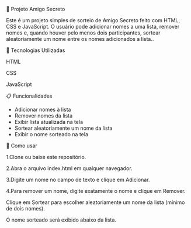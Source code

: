 🎁 Projeto Amigo Secreto

Este é um projeto simples de sorteio de Amigo Secreto feito com HTML, CSS e JavaScript. O usuário pode adicionar nomes a uma lista, remover nomes e, quando houver pelo menos dois participantes, sortear aleatoriamente um nome entre os nomes adicionados a lista..

🧰 Tecnologias Utilizadas

HTML

CSS

JavaScript

📋 Funcionalidades
- Adicionar nomes à lista
- Remover nomes da lista
- Exibir lista atualizada na tela
- Sortear aleatoriamente um nome da lista
- Exibir o nome sorteado na tela

🚀 Como usar

1.Clone ou baixe este repositório.

2.Abra o arquivo index.html em qualquer navegador.

3.Digite um nome no campo de texto e clique em Adicionar.

4.Para remover um nome, digite exatamente o nome e clique em Remover.

Clique em Sortear para escolher aleatoriamente um nome da lista (mínimo de dois nomes).

O nome sorteado será exibido abaixo da lista.
